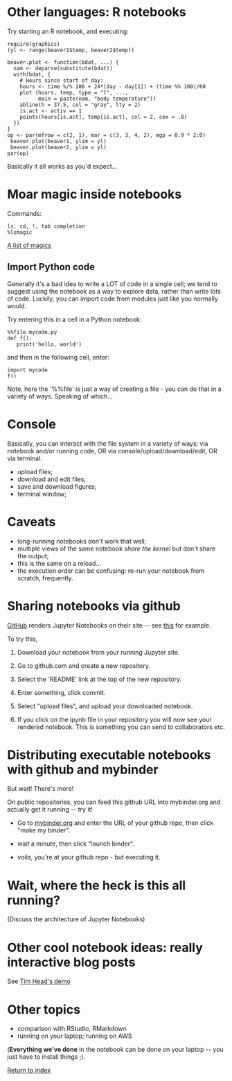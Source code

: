 # Other languages: R notebooks

Try starting an R notebook, and executing:

    require(graphics)
    (yl <- range(beaver1$temp, beaver2$temp))
    
    beaver.plot <- function(bdat, ...) {
      nam <- deparse(substitute(bdat))
      with(bdat, {
        # Hours since start of day:
        hours <- time %/% 100 + 24*(day - day[1]) + (time %% 100)/60
        plot (hours, temp, type = "l", ...,
              main = paste(nam, "body temperature"))
        abline(h = 37.5, col = "gray", lty = 2)
        is.act <- activ == 1
        points(hours[is.act], temp[is.act], col = 2, cex = .8)
      })
    }
    op <- par(mfrow = c(2, 1), mar = c(3, 3, 4, 2), mgp = 0.9 * 2:0)
     beaver.plot(beaver1, ylim = yl)
     beaver.plot(beaver2, ylim = yl)
    par(op)

Basically it all works as you'd expect...

# Moar magic inside notebooks
 
Commands:

    ls, cd, !, tab completion
    %lsmagic

[A list of magics](http://jupyter.cs.brynmawr.edu/hub/dblank/public/Jupyter%20Magics.ipynb)

## Import Python code

Generally it's a bad idea to write a LOT of code in a single cell; we
tend to suggest using the notebook as a way to explore data, rather than
write lots of code.  Luckily, you can import code from modules just like
you normally would.

Try entering this in a cell in a Python notebook:

    %%file mycode.py
    def f():
       print('hello, world')

and then in the following cell, enter:

    import mycode
    f()

Note, here the '%%file' is just a way of creating a file - you can do that
in a variety of ways.  Speaking of which...

# Console

Basically, you can interact with the file system in a variety of ways:
via notebook and/or running code, OR via console/upload/download/edit,
OR via terminal.

* upload files;
* download and edit files;
* save and download figures;
* terminal window;

# Caveats

* long-running notebooks don't work that well;
* multiple views of the same notebook *share the kernel* but don't share
  the output;
* this is the same on a reload...
* the execution order can be confusing: re-run your notebook from
  scratch, frequently.

# Sharing notebooks via github

[GitHub](http://github.com/) renders Jupyter Notebooks on their site
-- see
[this](https://github.com/ngs-docs/2016-mar-jupyter/blob/master/my%20first%20notebook.ipynb)
for example.

To try this,

1. Download your notebook from your running Jupyter site.

2. Go to github.com and create a new repository.

3. Select the 'README' link at the top of the new repository.

4. Enter something, click commit.

5. Select "upload files", and upload your downloaded notebook.

6. If you click on the ipynb file in your repository you will now see
   your rendered notebook. This is something you can send to collaborators
   etc.

# Distributing executable notebooks with github and mybinder

But wait! There's more!

On public repositories, you can feed this github URL into mybinder.org and
actually get it running -- try it!

* Go to [mybinder.org](http://mybinder.org) and enter the URL of your github
  repo, then click "make my binder".

* wait a minute, then click "launch binder".

* voila, you're at your github repo - but executing it.

# Wait, where the heck is this all running?

(Discuss the architecture of Jupyter Notebooks)

# Other cool notebook ideas: really interactive blog posts

See [Tim Head's demo](https://betatim.github.io/posts/really-interactive-posts/)

# Other topics

* comparison with RStudio, RMarkdown
* running on your laptop; running on AWS

(**Everything we've done** in the notebook can be done on your laptop -- you
just have to install things ;).

[Return to index](https://github.com/ngs-docs/2016-mar-jupyter)
